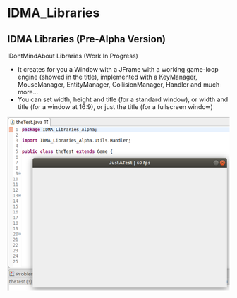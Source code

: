# IDMA_Libraries
IDMA Libraries (Pre-Alpha Version)
-----
IDontMindAbout Libraries (Work In Progress)
 - It creates for you a Window with a JFrame with a working game-loop engine (showed in the title), implemented with a KeyManager, MouseManager, EntityManager, CollisionManager, Handler and much more...
 - You can set width, height and title (for a standard window), or width and title (for a window at 16:9), or just the title (for a fullscreen window)
 
 ![image](IDMA.png)

